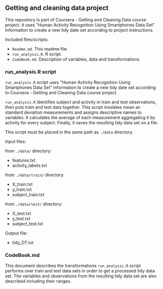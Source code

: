 ## Getting and cleaning data project

This repository is part of Coursera - Getting and Cleaning Data course project. 
It uses "Human Activity Recognition Using Smartphones Data Set" 
information to create a new tidy date set according to project instructions.  

Included files/scripts:

- `Readme.md`. This readme file.
- `run_analysis.R`. R script.
- `CodeBook.md`. Description of variables, data and transformations.

### run_analysis.R script

`run_analysis.R` script uses "Human Activity Recognition Using Smartphones Data Set" 
information to create a new tidy date set according to Coursera - Getting and 
Cleaning Data course project.

`run_analysis.R` identifies subject and activity in train and test observations, 
then puts train and test data together. This script insolates mean an standard 
deviation measurements and assigns descriptive names to variables. It calculates 
the average of each measurement aggregating it by activity for every subject. Finally, 
it saves the resulting tidy data set on a file.

This script must be placed in the same path as `./data` directory.

Input files:

from `./data/` directory: 
  * features.txt
  * activity_labels.txt
  
from `./data/train/` directory:  
  * X_train.txt
  * y_train.txt
  * subject_train.txt
  
from `./data/test/` directory:
  * X_test.txt
  * y_test.txt
  * subject_test.txt

Output file:

  * tidy_DT.txt

### CodeBook.md

This document describes the transformations `run_analysis.R` script performs over 
train and test data sets in order to get a processed tidy data set.
The variables and observations from the resulting tidy data set are also described including their ranges.
